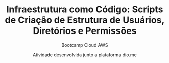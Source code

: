 <h1 align="center"> Infraestrutura como Código: Scripts de Criação de Estrutura de Usuários, Diretórios e Permissões </h1>

<p align="center">
Bootcamp Cloud AWS
</p>

<p align="center">
Atividade desenvolvida junto a plataforma dio.me
</p>